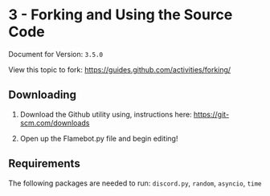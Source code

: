 # 3 - Forking and Using the Source Code
Document for Version: ``3.5.0``

View this topic to fork: https://guides.github.com/activities/forking/

## Downloading
1) Download the Github utility using, instructions here: https://git-scm.com/downloads

2) Open up the Flamebot.py file and begin editing!

## Requirements
The following packages are needed to run: 
``discord.py``, ``random``, ``asyncio``, ``time``
